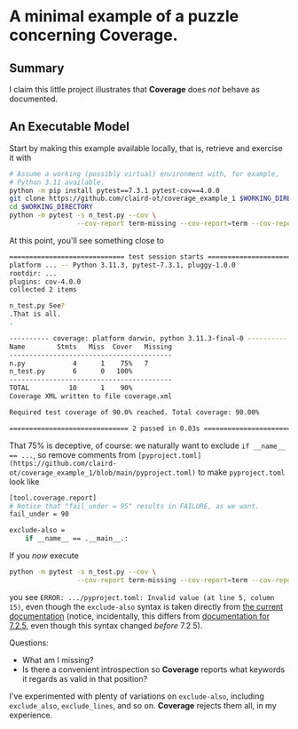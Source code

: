 # A minimal example of a puzzle concerning **Coverage**.

## Summary

I claim this little project illustrates that **Coverage** does _not_ behave
as documented.

## An Executable Model

Start by making this example available locally, that is, retrieve and
exercise it with
```bash
# Assume a working (possibly virtual) environment with, for example,
# Python 3.11 available.
python -m pip install pytest==7.3.1 pytest-cov==4.0.0
git clone https://github.com/claird-ot/coverage_example_1 $WORKING_DIRECTORY
cd $WORKING_DIRECTORY
python -m pytest -s n_test.py --cov \
                 --cov-report term-missing --cov-report=term --cov-report=xml
```

At this point, you'll see something close to
```bash
============================= test session starts ==============================
platform ... -- Python 3.11.3, pytest-7.3.1, pluggy-1.0.0
rootdir: ...
plugins: cov-4.0.0
collected 2 items                                                              

n_test.py See?
.That is all.
.

---------- coverage: platform darwin, python 3.11.3-final-0 ----------
Name        Stmts   Miss  Cover   Missing
-----------------------------------------
n.py            4      1    75%   7
n_test.py       6      0   100%
-----------------------------------------
TOTAL          10      1    90%
Coverage XML written to file coverage.xml

Required test coverage of 90.0% reached. Total coverage: 90.00%

============================== 2 passed in 0.03s ==============================
```

That 75% is deceptive, of course:  we naturally want to exclude
`if __name__ == ...`, so remove comments from
`[pyproject.toml](https://github.com/claird-ot/coverage_example_1/blob/main/pyproject.toml)`
to make `pyproject.toml` look like
```bash
[tool.coverage.report]
# Notice that "fail_under = 95" results in FAILURE, as we want.
fail_under = 90

exclude-also =
    if __name__ == .__main__.:
```

If you _now_ execute
```bash
python -m pytest -s n_test.py --cov \
                 --cov-report term-missing --cov-report=term --cov-report=xml
```

you see `ERROR: .../pyproject.toml: Invalid
value (at line 5, column 15)`, even though the `exclude-also` syntax is taken
directly from
[the current documentation](https://coverage.readthedocs.io/en/latest/excluding.html#advanced-exclusion)
(notice, incidentally, this differs from
[documentation for 7.2.5](https://coverage.readthedocs.io/en/7.2.5/excluding.html#advanced-exclusion),
even though this syntax changed _before_ 7.2.5).


Questions:
- What am I missing?
- Is there a convenient introspection so **Coverage** reports what keywords
it regards as valid in that position?

I've experimented with plenty of variations on `exclude-also`, including
`exclude_also`, `exclude_lines`, and so on.  **Coverage** rejects them all,
in my experience.
